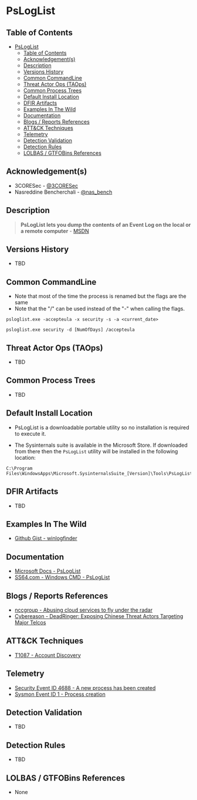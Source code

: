 # PsLogList

## Table of Contents

- [PsLogList](#psloglist)
  - [Table of Contents](#table-of-contents)
  - [Acknowledgement(s)](#acknowledgements)
  - [Description](#description)
  - [Versions History](#versions-history)
  - [Common CommandLine](#common-commandline)
  - [Threat Actor Ops (TAOps)](#threat-actor-ops-taops)
  - [Common Process Trees](#common-process-trees)
  - [Default Install Location](#default-install-location)
  - [DFIR Artifacts](#dfir-artifacts)
  - [Examples In The Wild](#examples-in-the-wild)
  - [Documentation](#documentation)
  - [Blogs / Reports References](#blogs--reports-references)
  - [ATT&CK Techniques](#attck-techniques)
  - [Telemetry](#telemetry)
  - [Detection Validation](#detection-validation)
  - [Detection Rules](#detection-rules)
  - [LOLBAS / GTFOBins References](#lolbas--gtfobins-references)

## Acknowledgement(s)

- 3CORESec - [@3CORESec](https://twitter.com/3CORESec)
- Nasreddine Bencherchali - [@nas_bench](https://twitter.com/nas_bench)

## Description

> **PsLogList lets you dump the contents of an Event Log on the local or a remote computer** - [MSDN](https://docs.microsoft.com/en-us/sysinternals/downloads/psloglist)

## Versions History

- TBD

## Common CommandLine

- Note that most of the time the process is renamed but the flags are the same
- Note that the "/" can be used instead of the "-" when calling the flags.

```batch
psloglist.exe -accepteula -x security -s -a <current_date>

psloglist.exe security -d [NumOfDays] /accepteula
```

## Threat Actor Ops (TAOps)

- TBD

## Common Process Trees

- TBD

## Default Install Location

- PsLogList is a downloadable portable utility so no installation is required to execute it.

- The Sysinternals suite is available in the Microsoft Store. If downloaded from there then the `PsLogList` utility will be installed in the following location:

```batch
C:\Program Files\WindowsApps\Microsoft.SysinternalsSuite_[Version]\Tools\PsLogList.exe
```

## DFIR Artifacts

- TBD

## Examples In The Wild

- [Github Gist - winlogfinder](https://gist.github.com/jabedude/dfb103cde4e4b908fa5ac2ea2f15d774)

## Documentation

- [Microsoft Docs - PsLogList](https://docs.microsoft.com/en-us/sysinternals/downloads/psloglist)
- [SS64.com - Windows CMD - PsLogList](https://ss64.com/nt/psloglist.html)

## Blogs / Reports References

- [nccgroup - Abusing cloud services to fly under the radar](https://research.nccgroup.com/2021/01/12/abusing-cloud-services-to-fly-under-the-radar/)
- [Cybereason - DeadRinger: Exposing Chinese Threat Actors Targeting Major Telcos](https://www.cybereason.com/blog/deadringer-exposing-chinese-threat-actors-targeting-major-telcos)

## ATT&CK Techniques

- [T1087 - Account Discovery](https://attack.mitre.org/techniques/T1087/)

## Telemetry

- [Security Event ID 4688 - A new process has been created](https://www.ultimatewindowssecurity.com/securitylog/encyclopedia/event.aspx?eventID=4688)
- [Sysmon Event ID 1 - Process creation](https://www.ultimatewindowssecurity.com/securitylog/encyclopedia/event.aspx?eventid=90001)

## Detection Validation

- TBD

## Detection Rules

- TBD

## LOLBAS / GTFOBins References

- None
